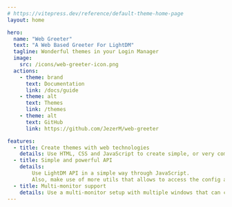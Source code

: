 ```yaml
---
# https://vitepress.dev/reference/default-theme-home-page
layout: home

hero:
  name: "Web Greeter"
  text: "A Web Based Greeter For LightDM"
  tagline: Wonderful themes in your Login Manager
  image:
    src: /icons/web-greeter-icon.png
  actions:
    - theme: brand
      text: Documentation
      link: /docs/guide
    - theme: alt
      text: Themes
      link: /themes
    - theme: alt
      text: GitHub
      link: https://github.com/JezerM/web-greeter

features:
  - title: Create themes with web technologies
    details: Use HTML, CSS and JavaScript to create simple, or very complex, themes, which should work seamlessly between all of our greeters.
  - title: Simple and powerful API
    details:
        Use LightDM API in a simple way through JavaScript.
        Also, make use of more utils that allows to access the config and filesystem while being secure.
  - title: Multi-monitor support
    details: Use a multi-monitor setup with multiple windows that can communicate with each other instantly.
---
```

